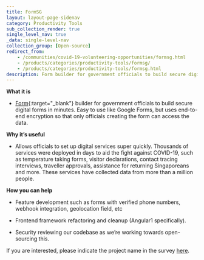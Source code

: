 ```yaml
---
title: FormSG
layout: layout-page-sidenav
category: Productivity Tools
sub_collection_render: true
single_level_nav: true
_data: single-level-nav
collection_group: [Open-source]
redirect_from:
	- /communities/covid-19-volunteering-opportunities/formsg.html
    - /products/categories/productivity-tools/formsg/
    - /products/categories/productivity-tools/formsg.html
description: Form builder for government officials to build secure digital forms in minutes.
---
```


**What it is**

- [Form](https://www.form.gov.sg){:target="_blank"} builder for government officials to build secure digital forms in minutes. Easy to use like Google Forms, but uses end-to-end encryption so that only officials creating the form can access the data.

**Why it’s useful**

- Allows officials to set up digital services super quickly. Thousands of services were deployed in days to aid the fight against COVID-19, such as temperature taking forms, visitor declarations, contact tracing interviews, traveller approvals, assistance for returning Singaporeans and more. These services have collected data from more than a million people.

**How you can help**

- Feature development such as forms with verified phone numbers, webhook integration, geolocation field, etc

- Frontend framework refactoring and cleanup (Angular1 specifically).

- Security reviewing our codebase as we’re working towards open-sourcing this.

If you are interested, please indicate the project name in the survey [here](https://go.gov.sg/govtech-volunteers).
